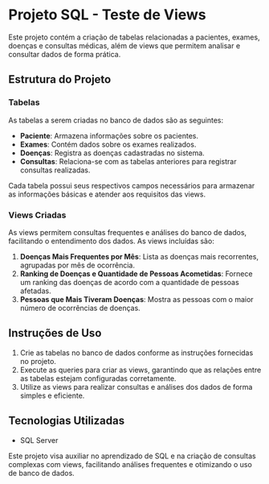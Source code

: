 # Projeto SQL - Teste de Views

Este projeto contém a criação de tabelas relacionadas a pacientes, exames, doenças e consultas médicas, além de views que permitem analisar e consultar dados de forma prática.

## Estrutura do Projeto

### Tabelas

As tabelas a serem criadas no banco de dados são as seguintes:

- **Paciente**: Armazena informações sobre os pacientes.
- **Exames**: Contém dados sobre os exames realizados.
- **Doenças**: Registra as doenças cadastradas no sistema.
- **Consultas**: Relaciona-se com as tabelas anteriores para registrar consultas realizadas.

Cada tabela possui seus respectivos campos necessários para armazenar as informações básicas e atender aos requisitos das views.

### Views Criadas

As views permitem consultas frequentes e análises do banco de dados, facilitando o entendimento dos dados. As views incluídas são:

1. **Doenças Mais Frequentes por Mês**: Lista as doenças mais recorrentes, agrupadas por mês de ocorrência.
2. **Ranking de Doenças e Quantidade de Pessoas Acometidas**: Fornece um ranking das doenças de acordo com a quantidade de pessoas afetadas.
3. **Pessoas que Mais Tiveram Doenças**: Mostra as pessoas com o maior número de ocorrências de doenças.

## Instruções de Uso

1. Crie as tabelas no banco de dados conforme as instruções fornecidas no projeto.
2. Execute as queries para criar as views, garantindo que as relações entre as tabelas estejam configuradas corretamente.
3. Utilize as views para realizar consultas e análises dos dados de forma simples e eficiente.

## Tecnologias Utilizadas

- SQL Server

Este projeto visa auxiliar no aprendizado de SQL e na criação de consultas complexas com views, facilitando análises frequentes e otimizando o uso de banco de dados.
